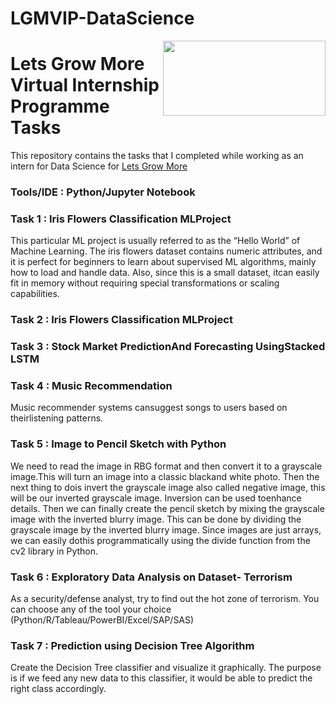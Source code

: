 # LGMVIP-DataScience
<img align = right height = 120 width = 260 src = https://letsgrowmore.in/wp-content/uploads/2021/05/Artboard-1-1-removebg-preview-e1645900071758.jpg>





# Lets Grow More Virtual Internship Programme Tasks

This repository contains the tasks that I completed while working as an intern for Data Science for [Lets Grow More](https://letsgrowmore.in//)

### Tools/IDE : Python/Jupyter Notebook

### Task 1 : Iris Flowers Classification MLProject
This particular ML project is usually referred to as the “Hello World” of Machine Learning. The iris flowers 
dataset contains numeric attributes, and it is perfect for beginners to learn about supervised ML algorithms,
mainly how to load and handle data. Also, since this is a small dataset, itcan easily fit in memory without 
requiring special transformations or scaling capabilities.
      

### Task 2 : Iris Flowers Classification MLProject

### Task 3 : Stock Market PredictionAnd Forecasting UsingStacked LSTM

### Task 4 : Music Recommendation
Music recommender systems cansuggest songs to users based on theirlistening patterns.
     
### Task 5 : Image to Pencil Sketch with Python
We need to read the image in RBG format and then convert it to a grayscale image.This will turn an image 
into a classic blackand white photo. Then the next thing to dois invert the grayscale image also called 
negative image, this will be our inverted grayscale image. Inversion can be used toenhance details. 
Then we can finally create the pencil sketch by mixing the grayscale image with the inverted blurry image. 
This can be done by dividing the grayscale image by the inverted blurry image. Since images are just arrays, 
we can easily dothis programmatically using the divide function from the cv2 library in Python.
     
### Task 6 : Exploratory Data Analysis on Dataset- Terrorism
As a security/defense analyst, try to find out the hot zone of terrorism. You can choose any of the tool 
your choice (Python/R/Tableau/PowerBI/Excel/SAP/SAS)
     
### Task 7 : Prediction using Decision Tree Algorithm
Create the Decision Tree classifier and visualize it graphically. The purpose is if we feed any new data 
to this classifier, it would be able to predict the right class accordingly.
